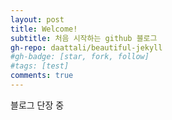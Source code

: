 ```yaml
---
layout: post
title: Welcome!
subtitle: 처음 시작하는 github 블로그
gh-repo: daattali/beautiful-jekyll
#gh-badge: [star, fork, follow]
#tags: [test]
comments: true
---
```


블로그 단장 중